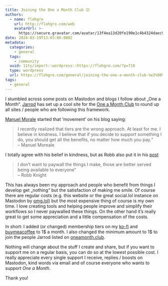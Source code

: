 ```yaml
---
title: Joining the One a Month Club 😊
authors:
  - name: flohgro
    url: http://flohgro.com/web
    avatarUrl: >-
      https://secure.gravatar.com/avatar/13f4ea13d20fe190e1c4b4324daec918?s=96&d=mm&r=g
date: 2024-03-19T13:03:00.000Z
metadata:
  categories:
    - general
  tags:
    - community
  uuid: 11ty/import::wordpress::https://flohgro.com/?p=710
  type: wordpress
  url: https://flohgro.com/general/joining-the-one-a-month-club-%e2%98%ba%ef%b8%8f/
tags:
  - general
---
```

I stumbled across some posts on Mastodon and blogs I follow about „One a Month“. [Jarrod](https://bio.link/jarrod) has set up a cool site for the [One a Month Club](https://oneamonth.club) to round up all sites / people who are following this framework.

[Manuel Morale](https://manuelmorale.com) started that ‘movement’ on his blog saying:

> I recently realized that tiers are the wrong approach. At least for me. I believe in kindness. I believe that if you decide to support something I do, you should get all the benefits, no matter how much you pay.“  
> – Manuel Moreale

I totally agree with his belief in kindness, but as Robb also put it in his [post](https://rknight.me/blog/one-a-month-club/)

> I don’t want to paywall the things I make, those are better served being available to everyone“  
> – Robb Knight

This has always been my approach and people who benefit from things I develop get „nothing“ but the satisfaction of making me smile. Of course there are regular costs (e.g. this website or the great social.lol instance on Mastodon by [omg.lol](https://omg.lol)) but the most expensive thing of course is my own time. I love creating tools and helping people improve and simplify their workflows so I never paywalled these things. On the other hand it’s really great to get some appreciation and a little compensation of the costs.

In short: I added (or changed) membership tiers on my [ko-fi](https://ko-fi.com/flohgro) and [buymeacoffee](https://buymeacoffee.com/flohgro) to 1$ a month. I also changed the minimum amount to 1$ to join the people Jarrod listed on [oneamonth.club](https://oneamonth.club).

Nothing will change about the stuff I create and share, but if you want to support me on a regular basis, you can do so at the lowest possible cost. I really appreciate every single support I receive, replies / boosts on Mastodon, kind words via email and of course everyone who wants to support _One a Month_.

Thank you!